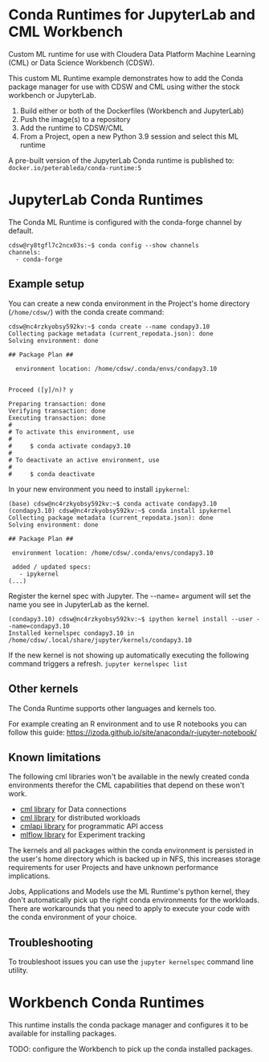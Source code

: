# Conda Runtimes for JupyterLab and CML Workbench
Custom ML runtime for use with Cloudera Data Platform Machine Learning (CML) or Data Science Workbench (CDSW).

This custom ML Runtime example demonstrates how to add the Conda package manager for use with CDSW and CML using wither the stock workbench or JupyterLab.

1. Build either or both of the Dockerfiles (Workbench and JupyterLab)
2. Push the image(s) to a repository
3. Add the runtime to CDSW/CML
4. From a Project, open a new Python 3.9 session and select this ML runtime

A pre-built version of the JupyterLab Conda runtime is published to:
`docker.io/peterableda/conda-runtime:5`



# JupyterLab Conda Runtimes
The Conda ML Runtime is configured with the conda-forge channel by default.
```
cdsw@ry8tgfl7c2ncx03s:~$ conda config --show channels
channels:
  - conda-forge
```

## Example setup
You can create a new conda environment in the Project's home directory (`/home/cdsw/`) with the conda create command:
```
cdsw@nc4rzkyobsy592kv:~$ conda create --name condapy3.10
Collecting package metadata (current_repodata.json): done
Solving environment: done

## Package Plan ##

  environment location: /home/cdsw/.conda/envs/condapy3.10


Proceed ([y]/n)? y

Preparing transaction: done
Verifying transaction: done
Executing transaction: done
#
# To activate this environment, use
#
#     $ conda activate condapy3.10
#
# To deactivate an active environment, use
#
#     $ conda deactivate
```

In your new environment you need to install `ipykernel`:
 ```
(base) cdsw@nc4rzkyobsy592kv:~$ conda activate condapy3.10
(condapy3.10) cdsw@nc4rzkyobsy592kv:~$ conda install ipykernel
Collecting package metadata (current_repodata.json): done
Solving environment: done

## Package Plan ##

  environment location: /home/cdsw/.conda/envs/condapy3.10

  added / updated specs:
    - ipykernel
(...)
```

Register the kernel spec with Jupyter. The --name= argument will set the name you see in JupyterLab  as the kernel.

```
(condapy3.10) cdsw@nc4rzkyobsy592kv:~$ ipython kernel install --user --name=condapy3.10
Installed kernelspec condapy3.10 in /home/cdsw/.local/share/jupyter/kernels/condapy3.10
```

If the new kernel is not showing up automatically executing the following command triggers a refresh.
```jupyter kernelspec list```

## Other kernels
The Conda Runtime supports other languages and kernels too.

For example creating an R environment and to use R notebooks you can follow this guide:
https://izoda.github.io/site/anaconda/r-jupyter-notebook/

## Known limitations
The following cml libraries won't be available in the newly created conda environments therefor the CML capabilities that depend on these won't work.
- [cml library](https://docs.cloudera.com/machine-learning/cloud/mlde/topics/ml-mlde-using-snippet.html) for Data connections
- [cml library](https://docs.cloudera.com/machine-learning/cloud/distributed-computing/topics/ml-workers-api.html) for distributed workloads
- [cmlapi library](https://docs.cloudera.com/machine-learning/cloud/api/topics/ml-api-v2.html) for programmatic API access
- [mlflow library](https://docs.cloudera.com/machine-learning/cloud/experiments/topics/ml-experiments-v2.html) for Experiment tracking

The kernels and all packages within the conda environment is persisted in the user's home directory which is backed up in NFS, this increases storage requirements for user Projects and have unknown performance implications.

Jobs, Applications and Models use the ML Runtime's python kernel, they don't automatically pick up the right conda environments for the workloads. There are workarounds that you need to apply to execute your code with the conda environment of your choice.

## Troubleshooting
To troubleshoot issues you can use the `jupyter kernelspec` command line utility.


# Workbench Conda Runtimes
This runtime installs the conda package manager and configures it to be available for installing packages.

TODO: configure the Workbench to pick up the conda installed packages.
